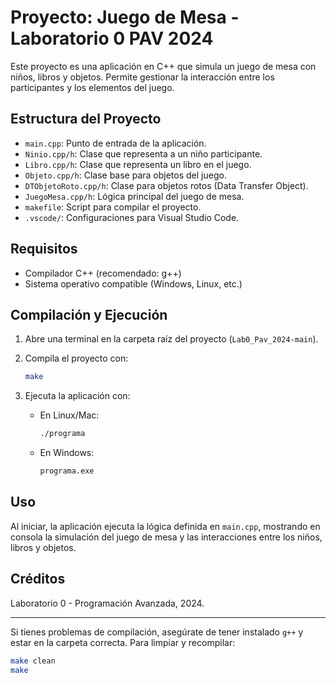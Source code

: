 # Proyecto: Juego de Mesa - Laboratorio 0 PAV 2024

Este proyecto es una aplicación en C++ que simula un juego de mesa con niños, libros y objetos. Permite gestionar la interacción entre los participantes y los elementos del juego.

## Estructura del Proyecto

- `main.cpp`: Punto de entrada de la aplicación.
- `Ninio.cpp/h`: Clase que representa a un niño participante.
- `Libro.cpp/h`: Clase que representa un libro en el juego.
- `Objeto.cpp/h`: Clase base para objetos del juego.
- `DTObjetoRoto.cpp/h`: Clase para objetos rotos (Data Transfer Object).
- `JuegoMesa.cpp/h`: Lógica principal del juego de mesa.
- `makefile`: Script para compilar el proyecto.
- `.vscode/`: Configuraciones para Visual Studio Code.

## Requisitos

- Compilador C++ (recomendado: g++)
- Sistema operativo compatible (Windows, Linux, etc.)

## Compilación y Ejecución

1. Abre una terminal en la carpeta raíz del proyecto (`Lab0_Pav_2024-main`).
2. Compila el proyecto con:

   ```sh
   make
   ```

3. Ejecuta la aplicación con:

   - En Linux/Mac:
     ```sh
     ./programa
     ```
   - En Windows:
     ```sh
     programa.exe
     ```

## Uso

Al iniciar, la aplicación ejecuta la lógica definida en `main.cpp`, mostrando en consola la simulación del juego de mesa y las interacciones entre los niños, libros y objetos.

## Créditos

Laboratorio 0 - Programación Avanzada, 2024.

---

Si tienes problemas de compilación, asegúrate de tener instalado `g++` y estar en la carpeta correcta. Para limpiar y recompilar:

```sh
make clean
make
```
